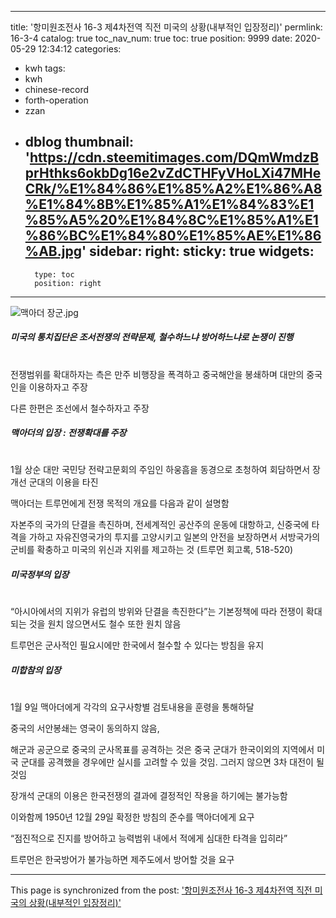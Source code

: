 
---
title: '항미원조전사 16-3 제4차전역 직전 미국의 상황(내부적인 입장정리)'
permlink: 16-3-4
catalog: true
toc_nav_num: true
toc: true
position: 9999
date: 2020-05-29 12:34:12
categories:
- kwh
tags:
- kwh
- chinese-record
- forth-operation
- zzan
- dblog
thumbnail: 'https://cdn.steemitimages.com/DQmWmdzBprHthks6okbDg16e2vZdCTHFyVHoLXi47MHeCRk/%E1%84%86%E1%85%A2%E1%86%A8%E1%84%8B%E1%85%A1%E1%84%83%E1%85%A5%20%E1%84%8C%E1%85%A1%E1%86%BC%E1%84%80%E1%85%AE%E1%86%AB.jpg'
sidebar:
    right:
        sticky: true
widgets:
    -
        type: toc
        position: right
---


![맥아더 장군.jpg](https://cdn.steemitimages.com/DQmWmdzBprHthks6okbDg16e2vZdCTHFyVHoLXi47MHeCRk/%E1%84%86%E1%85%A2%E1%86%A8%E1%84%8B%E1%85%A1%E1%84%83%E1%85%A5%20%E1%84%8C%E1%85%A1%E1%86%BC%E1%84%80%E1%85%AE%E1%86%AB.jpg)

##### 미국의 통치집단은 조서전쟁의 전략문제, 철수하느냐 방어하느냐로 논쟁이 진행
#
전쟁범위를 확대하자는 측은 만주 비행장을 폭격하고 중국해안을 봉쇄하며 대만의 중국인을 이용하자고 주장

다른 한편은 조선에서 철수하자고 주장

##### 맥아더의 입장 : 전쟁확대를 주장
#
1월 상순 대만 국민당 전략고문회의 주임인 하웅흠을 동경으로 초청하여 회담하면서 장개선 군대의 이용을 타진

맥아더는 트루먼에게 전쟁 목적의 개요를 다음과 같이 설명함

자본주의 국가의 단결을 촉진하며, 전세계적인 공산주의 운동에 대항하고, 신중국에 타격을 가하고 자유진영국가의 투지를 고양시키고 일본의 안전을 보장하면서 서방국가의 군비를 확충하고 미국의 위신과 지위를 제고하는 것
(트루먼 회고록, 518-520)

##### 미국정부의 입장
#
“아시아에서의 지위가 유럽의 방위와 단결을 촉진한다”는 기본정책에 따라 전쟁이 확대되는 것을 원치 않으면서도 철수 또한 원치 않음

트루먼은 군사적인 필요시에만 한국에서 철수할 수 있다는 방침을 유지

##### 미합참의 입장
#
1월 9일 맥아더에게 각각의 요구사항별 검토내용을 훈령을 통해하달

중국의 서안봉쇄는 영국이 동의하지 않음,

해군과 공군으로 중국의 군사목표를 공격하는 것은 중국 군대가 한국이외의 지역에서 미국 군대를 공격했을 경우에만 실시를 고려할 수 있을 것임. 그러지 않으면 3차 대전이 될 것임

장개석 군대의 이용은 한국전쟁의 결과에 결정적인 작용을 하기에는 불가능함

이와함께 1950년 12월 29일 확정한 방침의 준수를 맥아더에게 요구

“점진적으로 진지를 방어하고 능력범위 내에서 적에게 심대한 타격을 입히라”

트루먼은 한국방어가 불가능하면 제주도에서 방어할 것을 요구

- - -

This page is synchronized from the post: ['항미원조전사 16-3 제4차전역 직전 미국의 상황(내부적인 입장정리)'](https://steemit.com/@wisdomandjustice/16-3-4)
